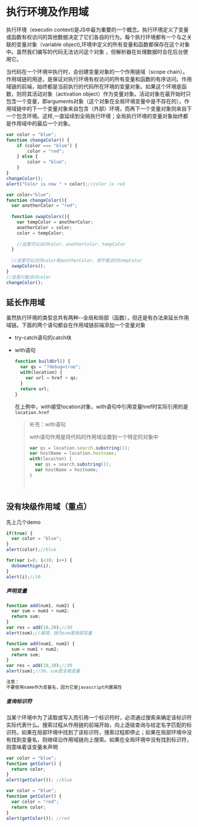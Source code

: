 # 执行环境及作用域

执行环境（executin context)是JS中最为重要的一个概念。执行环境定义了变量或函数有权访问的其他数据决定了它们各自的行为。每个执行环境都有一个与之关联的变量对象（variable object),环境中定义的所有变量和函数都保存在这个对象中。虽然我们编写的代码无法访问这个对象 ，但解析器在处理数据时会在后台使用它。



当代码在一个环境中执行时，会创建变量对象的一个作用链域（scope chain）。作用域链的用途，是保证对执行环境有权访问的所有变量和函数的有序访问。作用域链的前端，始终都是当前执行的代码所在环境的变量对象。如果这个环境是函数，则将其活动对象（activation object）作为变量对象。活动对象在最开始时只包含一个变量，即arguments对象（这个对象在全局环境变量中是不存在的）。作用域链中的下一个变量对象来自包含（外部）环境，而再下一个变量对象则来自下一个包含环境。这样,一直延续到全局执行环境；全局执行环境的变量对象始终都是作用域中的最后一个对象。



```javascript
var color = "blue";
function changeColor() {
	if (color === "blue") {
    	color = "red";
    } else {
        color = "blue";
    }
}
changeColor();
alert("Color is now " + color);//color is red
```

```javascript
var color="blue";
function changeColor(){
  var anotherColor = "red";
  
  function swapColors(){
  	var tempColor = anotherColor;
    anotherColor = color;
    color = tempColor;
    
    //这里可以访问color、anotherColor、tempColor
  }
  
  //这里可以访问color和anotherColor，但不能访问tempColor
  swapColors();
}
//这里只能访问color
changeColor();
```



## 延长作用域

虽然执行环境的类型总共有两种--全局和局部（函数），但还是有办法来延长作用域链。下面的两个语句都会在作用域链前端添加一个变量对象

- try-catch语句的catch块

- with语句

  ```javascript
  function buildUrl() {
    var qs = "?debug=true";
    with(location) {
      var url = href + qs;
    }
    return url;
  }
  ```

  在上例中，with接受location对象，with语句中引用变量href时实际引用的是`location.href` 

  > 补充：with语句
  >
  > with语句作用是将代码的作用域设置到一个特定的对象中
  >
  > ```javascript
  > var qs = location.search.substring(1);
  > var hostName = location.hostname;
  > with(locaiton) {
  >   var qs = search.substring(1);
  >   var hostName = hostname;
  > }
  > ```
  >
  > ​



## 没有块级作用域（重点）

先上几个demo

```javascript
if(true) {
  var color = "blue";
}
alert(color);//blue

for(var i=0; i<10; i++) {
  doSomethign(i);
}
alert(i);//10

```

##### 声明变量

```javascript
function add(num1, num2) {
  var sum = num1 + num2;
  return sum;
}
var res = add(10,20);//30
alert(sum);//报错，因为sum是局部变量

function add(num1, num2) {
  sum = num1 + num2;
  return sum;
}
var res = add(10,20);//30
alert(sum);//30，sum是全局变量

注意：
不要使用name作为变量名，因为它是javascript内置属性
```

##### 查询标识符

当某个环境中为了读取或写入而引用一个标识符时，必须通过搜索来确定该标识符实际代表什么。搜索过程从作用链的前端开始，向上逐级查询与给定名字匹配的标识符。如果在局部环境中找到了该标识符，搜索过程即停止；如果在局部环境中没有找到变量名，则继续沿作用域链向上搜索。如果在全局环境中没有找到标识符，则意味着该变量未声明

```javascript
var color = "blue";
function getColor() {
  return color;
}
alert(getColor()); //blue

var color = "blue";
function getColor() {
  var color = "red";
  return color;
}
alert(getColor()); //red
```

